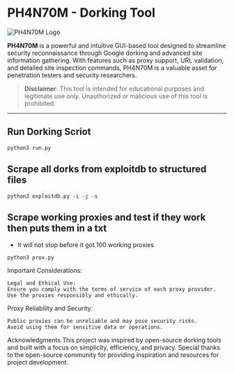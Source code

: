 # **PH4N70M - Dorking Tool**
![PH4N70M Logo](https://path-to-your-logo.png) <!-- Optional: Add a logo image -->

**PH4N70M** is a powerful and intuitive GUI-based tool designed to streamline security reconnaissance through Google dorking and advanced site information gathering. With features such as proxy support, URL validation, and detailed site inspection commands, PH4N70M is a valuable asset for penetration testers and security researchers.

> **Disclaimer**: This tool is intended for educational purposes and legitimate use only. Unauthorized or malicious use of this tool is prohibited.
---



## Run Dorking Scriot
```
python3 run.py
```

## Scrape all dorks from exploitdb to structured files
```
python3 exploitdb.py -i -j -s
```
## Scrape working proxies and test if they work then puts them in a txt

- It will not stop before it got 100 working proxies

```
python3 prox.py
```
Important Considerations:
```
Legal and Ethical Use:
Ensure you comply with the terms of service of each proxy provider.
Use the proxies responsibly and ethically.
```
Proxy Reliability and Security:
```
Public proxies can be unreliable and may pose security risks.
Avoid using them for sensitive data or operations.
```

Acknowledgments
This project was inspired by open-source dorking tools and built with a focus on simplicity, efficiency, and privacy.
Special thanks to the open-source community for providing inspiration and resources for project development.


